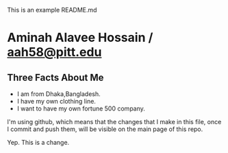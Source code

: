 This is an example README.md

Aminah Alavee Hossain / aah58@pitt.edu
==================

Three Facts About Me
---

*   I am from Dhaka,Bangladesh.
*   I have my own clothing line.
*   I want to have my own fortune 500 company.

I'm using github, which means that the changes that I make in this file, once I commit and push them, will be visible on the main page of this repo. 

Yep. This is a change.
